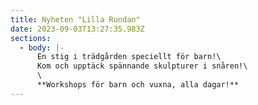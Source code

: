 ```yaml
---
title: Nyheten "Lilla Rundan"
date: 2023-09-03T13:27:35.983Z
sections:
  - body: |-
      En stig i trädgården speciellt för barn!\
      Kom och upptäck spännande skulpturer i snåren!\
      \
      **Workshops för barn och vuxna, alla dagar!**
---
```


